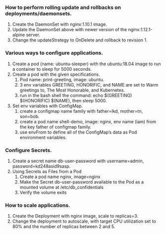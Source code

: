 ### How to perform rolling update and rollbacks on deployments/daemonsets.
1. Create the DaemonSet with nginx:1.10.1 image.
2. Update the DaemonSet above with newer version of the nginx:1.12.1-alpine server.
3. Change the updateStrategy to OnDelete and rollback to revision 1.

### Various ways to configure applications.
1. Create a pod (name: ubuntu-sleeper) with the ubuntu:18.04 image to run a container to sleep for 5000 seconds.
2. Create a pod with the given specifications.
	1. Pod name: print-greeting, image: ubuntu.
	2. 3 env variables GREETING, HONORIFIC, and NAME are set to Warm greetings to, The Most Honorable, and Kubernetes.
	3. run in the bash shell the command: echo $(GREETING) $(HONORIFIC) $(NAME), then sleep 5000.
3. Set env variables with ConfigMap.
    1. create a configmap name family with father=lkd, mother=tn, son=bob.
	2. create a pod name shell-demo, image: nginx, env name (iam) from the key father of configmap family.
	3. use envFrom to define all of the ConfigMap’s data as Pod environment variables.
   
### Configure Secrets.
1. Create a secret name db-user-password with username=admin, password=kd248asid9sasp.
2. Using Secrets as Files from a Pod
	1. Create a pod name nginx, image=nginx
	2. Make the Secret db-user-password available to the Pod as a mounted volume at /etc/db_confidentials
	3. Verify the volume exits

### How to scale applications.
1. Create the Deployment with nginx image, scale to replicas=3.
2. Change the deployment to autoscale, with target CPU utilization set to 80% and the number of replicas between 2 and 5.
